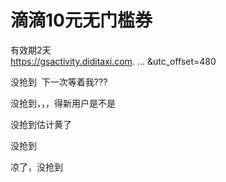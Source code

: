 # 滴滴10元无门槛券


有效期2天<br />
<a href="https://gsactivity.diditaxi.com.cn/gulfstream/activity/v3/giftpackage/index?TripCountry=CN&amp;access_key_id=1&amp;appid=10000&amp;appversion=6.0.14&amp;channel=102&amp;cityid=112&amp;clientType=1&amp;client_type=1&amp;datatype=101&amp;deviceid=ff5df8832c9a33a16533b834de63b871&amp;g_channel=05ee35b47d399f64d139111722f0bf88&amp;imei=ff5df8832c9a33a16533b834de63b871&amp;lang=zh-CN&amp;lat=34.017520&amp;lng=113.839437&amp;location_cityid=112&amp;location_country=CN&amp;maptype=soso&amp;model=iPhoneXSMax&amp;origin_id=1&amp;os=iOS&amp;phone=6rR0v%201%2FHgUYgp1XRNtdPw%3D%3D&amp;pid=1_BoxOlJgHW&amp;sig=cc8d6d05fb7050adfcd6c4f133067d3df90f068f&amp;terminal_id=1&amp;trip_cityid=112&amp;trip_country=CN&amp;utc_offset=480" target="_blank">https://gsactivity.diditaxi.com. ... &amp;utc_offset=480</a>

没抢到&nbsp;&nbsp;下一次等着我??? 

没抢到，，，得新用户是不是<img id="aimg_CXjRZ" onclick="zoom(this, this.src, 0, 0, 0)" class="zoom" src="https://cdn.jsdelivr.net/gh/hishis/forum-master/public/images/patch.gif" onmouseover="img_onmouseoverfunc(this)" onload="thumbImg(this)" border="0" alt="" />

没抢到估计黄了

没抢到

凉了，没抢到

